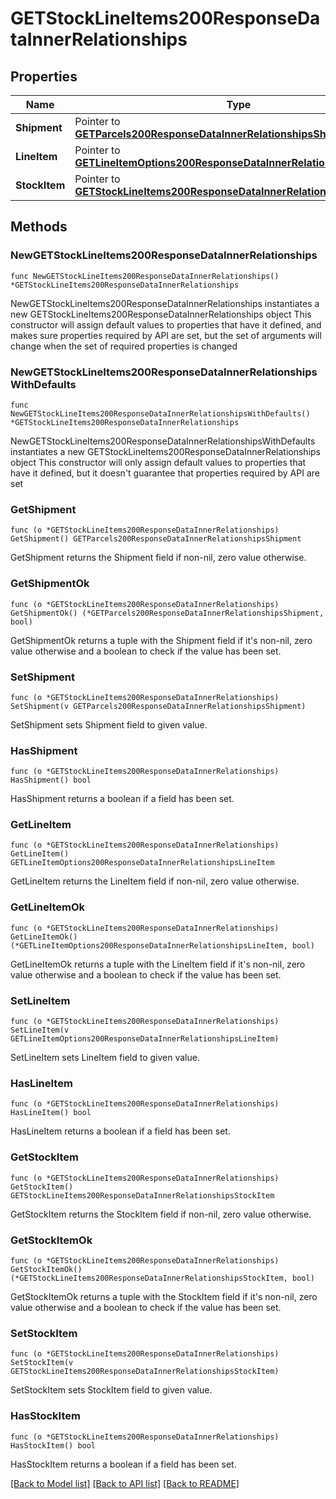 # GETStockLineItems200ResponseDataInnerRelationships

## Properties

Name | Type | Description | Notes
------------ | ------------- | ------------- | -------------
**Shipment** | Pointer to [**GETParcels200ResponseDataInnerRelationshipsShipment**](GETParcels200ResponseDataInnerRelationshipsShipment.md) |  | [optional] 
**LineItem** | Pointer to [**GETLineItemOptions200ResponseDataInnerRelationshipsLineItem**](GETLineItemOptions200ResponseDataInnerRelationshipsLineItem.md) |  | [optional] 
**StockItem** | Pointer to [**GETStockLineItems200ResponseDataInnerRelationshipsStockItem**](GETStockLineItems200ResponseDataInnerRelationshipsStockItem.md) |  | [optional] 

## Methods

### NewGETStockLineItems200ResponseDataInnerRelationships

`func NewGETStockLineItems200ResponseDataInnerRelationships() *GETStockLineItems200ResponseDataInnerRelationships`

NewGETStockLineItems200ResponseDataInnerRelationships instantiates a new GETStockLineItems200ResponseDataInnerRelationships object
This constructor will assign default values to properties that have it defined,
and makes sure properties required by API are set, but the set of arguments
will change when the set of required properties is changed

### NewGETStockLineItems200ResponseDataInnerRelationshipsWithDefaults

`func NewGETStockLineItems200ResponseDataInnerRelationshipsWithDefaults() *GETStockLineItems200ResponseDataInnerRelationships`

NewGETStockLineItems200ResponseDataInnerRelationshipsWithDefaults instantiates a new GETStockLineItems200ResponseDataInnerRelationships object
This constructor will only assign default values to properties that have it defined,
but it doesn't guarantee that properties required by API are set

### GetShipment

`func (o *GETStockLineItems200ResponseDataInnerRelationships) GetShipment() GETParcels200ResponseDataInnerRelationshipsShipment`

GetShipment returns the Shipment field if non-nil, zero value otherwise.

### GetShipmentOk

`func (o *GETStockLineItems200ResponseDataInnerRelationships) GetShipmentOk() (*GETParcels200ResponseDataInnerRelationshipsShipment, bool)`

GetShipmentOk returns a tuple with the Shipment field if it's non-nil, zero value otherwise
and a boolean to check if the value has been set.

### SetShipment

`func (o *GETStockLineItems200ResponseDataInnerRelationships) SetShipment(v GETParcels200ResponseDataInnerRelationshipsShipment)`

SetShipment sets Shipment field to given value.

### HasShipment

`func (o *GETStockLineItems200ResponseDataInnerRelationships) HasShipment() bool`

HasShipment returns a boolean if a field has been set.

### GetLineItem

`func (o *GETStockLineItems200ResponseDataInnerRelationships) GetLineItem() GETLineItemOptions200ResponseDataInnerRelationshipsLineItem`

GetLineItem returns the LineItem field if non-nil, zero value otherwise.

### GetLineItemOk

`func (o *GETStockLineItems200ResponseDataInnerRelationships) GetLineItemOk() (*GETLineItemOptions200ResponseDataInnerRelationshipsLineItem, bool)`

GetLineItemOk returns a tuple with the LineItem field if it's non-nil, zero value otherwise
and a boolean to check if the value has been set.

### SetLineItem

`func (o *GETStockLineItems200ResponseDataInnerRelationships) SetLineItem(v GETLineItemOptions200ResponseDataInnerRelationshipsLineItem)`

SetLineItem sets LineItem field to given value.

### HasLineItem

`func (o *GETStockLineItems200ResponseDataInnerRelationships) HasLineItem() bool`

HasLineItem returns a boolean if a field has been set.

### GetStockItem

`func (o *GETStockLineItems200ResponseDataInnerRelationships) GetStockItem() GETStockLineItems200ResponseDataInnerRelationshipsStockItem`

GetStockItem returns the StockItem field if non-nil, zero value otherwise.

### GetStockItemOk

`func (o *GETStockLineItems200ResponseDataInnerRelationships) GetStockItemOk() (*GETStockLineItems200ResponseDataInnerRelationshipsStockItem, bool)`

GetStockItemOk returns a tuple with the StockItem field if it's non-nil, zero value otherwise
and a boolean to check if the value has been set.

### SetStockItem

`func (o *GETStockLineItems200ResponseDataInnerRelationships) SetStockItem(v GETStockLineItems200ResponseDataInnerRelationshipsStockItem)`

SetStockItem sets StockItem field to given value.

### HasStockItem

`func (o *GETStockLineItems200ResponseDataInnerRelationships) HasStockItem() bool`

HasStockItem returns a boolean if a field has been set.


[[Back to Model list]](../README.md#documentation-for-models) [[Back to API list]](../README.md#documentation-for-api-endpoints) [[Back to README]](../README.md)


